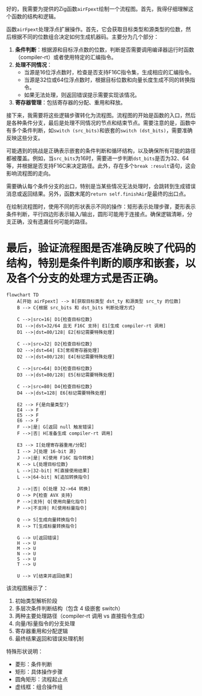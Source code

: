 好的，我需要为提供的Zig函数`airFpext`绘制一个流程图。首先，我得仔细理解这个函数的结构和逻辑。

函数`airFpext`处理浮点扩展操作。首先，它会获取目标类型和源类型的位数，然后根据不同的位数组合决定如何生成机器码。主要分为几个部分：

1. **条件判断**：根据源和目标浮点数的位数，判断是否需要调用编译器运行时函数（compiler-rt）或者使用特定的汇编指令。
2. **处理不同情况**：
   - 当源是16位浮点数时，检查是否支持F16C指令集，生成相应的汇编指令。
   - 当源是32位或64位浮点数时，根据目标位数和向量长度生成不同的转换指令。
   - 如果无法处理，则返回错误提示需要实现该情况。
3. **寄存器管理**：包括寄存器的分配、重用和释放。

接下来，我需要将这些逻辑步骤转化为流程图。流程图的开始是函数的入口，然后是各种条件分支，最后是处理不同情况的节点和结束节点。需要注意的是，函数中有多个条件判断，如`switch (src_bits)`和嵌套的`switch (dst_bits)`，需要准确反映这些分支。

可能遇到的挑战是正确表示嵌套的条件判断和循环结构，以及确保所有可能的路径都被覆盖。例如，当`src_bits`为16时，需要进一步判断`dst_bits`是否为32、64等，并根据是否支持F16C来决定路径。此外，存在多个`break :result`语句，这会影响流程图的走向。

需要确认每个条件分支的出口，特别是当某些情况无法处理时，会跳转到生成错误消息或返回结果。另外，函数末尾的`return self.finishAir`是最终的出口点。

在绘制流程图时，使用不同的形状表示不同的操作：矩形表示处理步骤，菱形表示条件判断，平行四边形表示输入/输出，圆形可能用于连接点。确保逻辑清晰，分支正确，没有遗漏任何可能的路径。

最后，验证流程图是否准确反映了代码的结构，特别是条件判断的顺序和嵌套，以及各个分支的处理方式是否正确。
================================================
```mermaid
flowchart TD
    A[开始 airFpext] --> B[获取目标类型 dst_ty 和源类型 src_ty 的位数]
    B --> C{根据 src_bits 和 dst_bits 判断处理方式}
    
    C -->|src=16| D1{检查目标位数}
    D1 -->|dst=32/64 且无 F16C 支持| E1[生成 compiler-rt 调用]
    D1 -->|dst=80/128| E2[标记需要特殊处理]
    
    C -->|src=32| D2{检查目标位数}
    D2 -->|dst=64| E3[常规寄存器处理]
    D2 -->|dst=80/128| E4[标记需要特殊处理]
    
    C -->|src=64| D3{检查目标位数}
    D3 -->|dst=80/128| E5[标记需要特殊处理]
    
    C -->|src=80| D4{检查目标位数}
    D4 -->|dst=128| E6[标记需要特殊处理]
    
    E2 --> F{是向量类型?}
    E4 --> F
    E5 --> F
    E6 --> F
    F -->|是| G[返回 null 触发错误]
    F -->|否| H[准备生成 compiler-rt 调用]
    
    E3 --> I[处理寄存器重用/分配]
    I --> J{处理 16-bit 源}
    J -->|是| K[使用 F16C 指令转换]
    K --> L{处理目标位数}
    L -->|32-bit| M[直接使用结果]
    L -->|64-bit| N[追加转换指令]
    
    J -->|否| O[处理 32->64 转换]
    O --> P{检查 AVX 支持}
    P -->|支持| Q[使用向量化指令]
    P -->|不支持| R[使用标量指令]
    
    Q --> S[生成向量转换指令]
    R --> T[生成标量转换指令]
    
    G --> U[返回错误]
    H --> U
    M --> U
    N --> U
    S --> U
    T --> U
    
    U --> V[结束并返回结果]
``` 

该流程图展示了：
1. 初始类型解析阶段
2. 多层次条件判断结构（包含 4 级嵌套 switch）
3. 两种主要处理路径（compiler-rt 调用 vs 直接指令生成）
4. 向量/标量指令的分支处理
5. 寄存器重用和分配逻辑
6. 最终结果返回和错误处理机制

特殊形状说明：
- 菱形：条件判断
- 矩形：具体操作步骤
- 圆角矩形：流程起止点
- 虚线框：组合操作组
